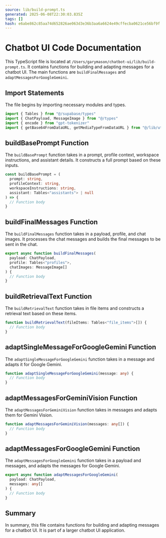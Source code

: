 ```yaml
---
source: lib/build-prompt.ts
generated: 2025-06-08T22:30:03.835Z
tags: []
hash: e6abe862c85aa74d652826ae063d3e36b3aa6a6624e49cffecba0621ce56bf9f
---
```


# Chatbot UI Code Documentation

This TypeScript file is located at `/Users/garymason/chatbot-ui/lib/build-prompt.ts`. It contains functions for building and adapting messages for a chatbot UI. The main functions are `buildFinalMessages` and `adaptMessagesForGoogleGemini`.

## Import Statements

The file begins by importing necessary modules and types.

```ts
import { Tables } from "@/supabase/types"
import { ChatPayload, MessageImage } from "@/types"
import { encode } from "gpt-tokenizer"
import { getBase64FromDataURL, getMediaTypeFromDataURL } from "@/lib/utils"
```

## buildBasePrompt Function

The `buildBasePrompt` function takes in a prompt, profile context, workspace instructions, and assistant details. It constructs a full prompt based on these inputs.

```ts
const buildBasePrompt = (
  prompt: string,
  profileContext: string,
  workspaceInstructions: string,
  assistant: Tables<"assistants"> | null
) => {
  // Function body
}
```

## buildFinalMessages Function

The `buildFinalMessages` function takes in a payload, profile, and chat images. It processes the chat messages and builds the final messages to be sent in the chat.

```ts
export async function buildFinalMessages(
  payload: ChatPayload,
  profile: Tables<"profiles">,
  chatImages: MessageImage[]
) {
  // Function body
}
```

## buildRetrievalText Function

The `buildRetrievalText` function takes in file items and constructs a retrieval text based on these items.

```ts
function buildRetrievalText(fileItems: Tables<"file_items">[]) {
  // Function body
}
```

## adaptSingleMessageForGoogleGemini Function

The `adaptSingleMessageForGoogleGemini` function takes in a message and adapts it for Google Gemini.

```ts
function adaptSingleMessageForGoogleGemini(message: any) {
  // Function body
}
```

## adaptMessagesForGeminiVision Function

The `adaptMessagesForGeminiVision` function takes in messages and adapts them for Gemini Vision.

```ts
function adaptMessagesForGeminiVision(messages: any[]) {
  // Function body
}
```

## adaptMessagesForGoogleGemini Function

The `adaptMessagesForGoogleGemini` function takes in a payload and messages, and adapts the messages for Google Gemini.

```ts
export async function adaptMessagesForGoogleGemini(
  payload: ChatPayload,
  messages: any[]
) {
  // Function body
}
```

## Summary

In summary, this file contains functions for building and adapting messages for a chatbot UI. It is part of a larger chatbot UI application.